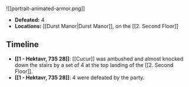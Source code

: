 ![[portrait-animated-armor.png]]

* **Defeated:** 4
* **Locations:** [[Durst Manor|Durst Manor]], on the [[2. Second Floor]]

## Timeline
* **[[1 - Hektavr, 735 28]]**: [[Cucur]] was ambushed and almost knocked down the stairs by a set of 4 at the top landing of the [[2. Second Floor]].
* **[[1 - Hektavr, 735 28]]**: 4 were defeated by the party.